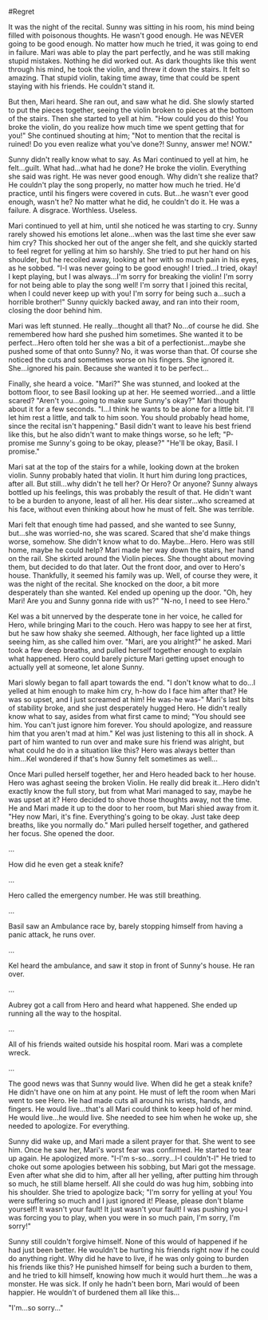 #Regret

It was the night of the recital. Sunny was sitting in his room, his mind being filled with poisonous thoughts. He wasn't good enough. He was NEVER going to be good enough. No matter how much he tried, it was going to end in failure. Mari was able to play the part perfectly, and he was still making stupid mistakes. Nothing he did worked out. As dark thoughts like this went through his mind, he took the violin, and threw it down the stairs. It felt so amazing. That stupid violin, taking time away, time that could be spent staying with his friends. He couldn't stand it.

But then, Mari heard. She ran out, and saw what he did. She slowly started to put the pieces together, seeing the violin broken to pieces at the bottom of the stairs. Then she started to yell at him. "How could you do this! You broke the violin, do you realize how much time we spent getting that for you!" She continued shouting at him; "Not to mention that the recital is ruined! Do you even realize what you've done?! Sunny, answer me! NOW."

Sunny didn't really know what to say. As Mari continued to yell at him, he felt...guilt. What had...what had he done? He broke the violin. Everything she said was right. He was never good enough. Why didn't she realize that? He couldn't play the song properly, no matter how much he tried. He'd practice, until his fingers were covered in cuts. But...he wasn't ever good enough, wasn't he? No matter what he did, he couldn't do it. He was a failure. A disgrace. Worthless. Useless.

Mari continued to yell at him, until she noticed he was starting to cry. Sunny rarely showed his emotions let alone...when was the last time she ever saw him cry? This shocked her out of the anger she felt, and she quickly started to feel regret for yelling at him so harshly. She tried to put her hand on his shoulder, but he recoiled away, looking at her with so much pain in his eyes, as he sobbed. "I-I was never going to be good enough! I tried...I tried, okay! I kept playing, but I was always...I'm sorry for breaking the violin! I'm sorry for not being able to play the song well! I'm sorry that I joined this recital, when I could never keep up with you! I'm sorry for being such a...such a horrible brother!" Sunny quickly backed away, and ran into their room, closing the door behind him.

Mari was left stunned. He really...thought all that? No...of course he did. She remembered how hard she pushed him sometimes. She wanted it to be perfect...Hero often told her she was a bit of a perfectionist...maybe she pushed some of that onto Sunny? No, it was worse than that. Of course she noticed the cuts and sometimes worse on his fingers. She ignored it. She...ignored his pain. Because she wanted it to be perfect...

Finally, she heard a voice. "Mari?" She was stunned, and looked at the bottom floor, to see Basil looking up at her. He seemed worried...and a little scared? "Aren't you...going to make sure Sunny's okay?" Mari thought about it for a few seconds. "I...I think he wants to be alone for a little bit. I'll let him rest a little, and talk to him soon. You should probably head home, since the recital isn't happening." Basil didn't want to leave his best friend like this, but he also didn't want to make things worse, so he left; "P-promise me Sunny's going to be okay, please?" "He'll be okay, Basil. I promise." 

Mari sat at the top of the stairs for a while, looking down at the broken violin. Sunny probably hated that violin. It hurt him during long practices, after all. But still...why didn't he tell her? Or Hero? Or anyone? Sunny always bottled up his feelings, this was probably the result of that. He didn't want to be a burden to anyone, least of all her. His dear sister...who screamed at his face, without even thinking about how he must of felt. She was terrible.

Mari felt that enough time had passed, and she wanted to see Sunny, but...she was worried-no, she was scared. Scared that she'd make things worse, somehow. She didn't know what to do. Maybe...Hero. Hero was still home, maybe he could help? Mari made her way down the stairs, her hand on the rail. She skirted around the Violin pieces. She thought about moving them, but decided to do that later. Out the front door, and over to Hero's house. Thankfully, it seemed his family was up. Well, of course they were, it was the night of the recital. She knocked on the door, a bit more desperately than she wanted. Kel ended up opening up the door. "Oh, hey Mari! Are you and Sunny gonna ride with us?" "N-no, I need to see Hero."

Kel was a bit unnerved by the desperate tone in her voice, he called for Hero, while bringing Mari to the couch. Hero was happy to see her at first, but he saw how shaky she seemed. Although, her face lighted up a little seeing him, as she called him over. "Mari, are you alright?" he asked. Mari took a few deep breaths, and pulled herself together enough to explain what happened. Hero could barely picture Mari getting upset enough to actually yell at someone, let alone Sunny. 

Mari slowly began to fall apart towards the end. "I don't know what to do...I yelled at him enough to make him cry, h-how do I face him after that? He was so upset, and I just screamed at him! He was-he was-" Mari's last bits of stability broke, and she just desperately hugged Hero. He didn't really know what to say, asides from what first came to mind; "You should see him. You can't just ignore him forever. You should apologize, and reassure him that you aren't mad at him." Kel was just listening to this all in shock. A part of him wanted to run over and make sure his friend was alright, but what could he do in a situation like this? Hero was always better than him...Kel wondered if that's how Sunny felt sometimes as well...

Once Mari pulled herself together, her and Hero headed back to her house. Hero was aghast seeing the broken Violin. He really did break it...Hero didn't exactly know the full story, but from what Mari managed to say, maybe he was upset at it? Hero decided to shove those thoughts away, not the time. He and Mari made it up to the door to her room, but Mari shied away from it. "Hey now Mari, it's fine. Everything's going to be okay. Just take deep breaths, like you normally do." Mari pulled herself together, and gathered her focus. She opened the door.

...

How did he even get a steak knife?

...

Hero called the emergency number. He was still breathing.

...

Basil saw an Ambulance race by, barely stopping himself from having a panic attack, he runs over.

...

Kel heard the ambulance, and saw it stop in front of Sunny's house. He ran over.

...

Aubrey got a call from Hero and heard what happened. She ended up running all the way to the hospital.

...

All of his friends waited outside his hospital room. Mari was a complete wreck.

...

The good news was that Sunny would live. When did he get a steak knife? He didn't have one on him at any point. He must of left the room when Mari went to see Hero. He had made cuts all around his wrists, hands, and fingers. He would live...that's all Mari could think to keep hold of her mind. He would live...he would live. She needed to see him when he woke up, she needed to apologize. For everything.

Sunny did wake up, and Mari made a silent prayer for that. She went to see him. Once he saw her, Mari's worst fear was confirmed. He started to tear up again. He apologized more. "I-I'm s-so...sorry...I-I couldn't-I" He tried to choke out some apologies between his sobbing, but Mari got the message. Even after what she did to him, after all her yelling, after putting him through so much, he still blame herself. All she could do was hug him, sobbing into his shoulder. She tried to apologize back; "I'm sorry for yelling at you! You were suffering so much and I just ignored it! Please, please don't blame yourself! It wasn't your fault! It just wasn't your fault! I was pushing you-I was forcing you to play, when you were in so much pain, I'm sorry, I'm sorry!"

Sunny still couldn't forgive himself. None of this would of happened if he had just been better. He wouldn't be hurting his friends right now if he could do anything right. Why did he have to live, if he was only going to burden his friends like this? He punished himself for being such a burden to them, and he tried to kill himself, knowing how much it would hurt them...he was a monster. He was sick. If only he hadn't been born, Mari would of been happier. He wouldn't of burdened them all like this...

"I'm...so sorry..."
